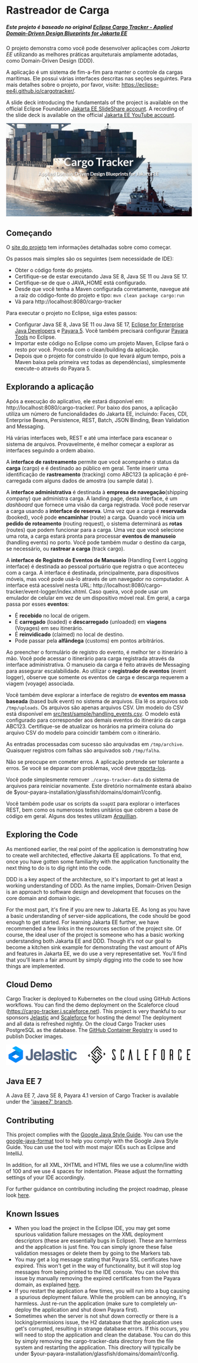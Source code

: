 # Rastreador de Carga

##### Este projeto é baseado no original [Eclipse Cargo Tracker - Applied Domain-Driven Design Blueprints for Jakarta EE](https://github.com/eclipse-ee4j/cargotracker)

O projeto demonstra como você pode desenvolver aplicações com *Jakarta EE* utilizando as melhores práticas arquiteturais amplamente adotadas, como Domain-Driven Design (DDD). 

A aplicação é um sistema de fim-a-fim para manter o controle da cargas marítimas. 
Ele possui várias interfaces descritas nas seções seguintes.
Para mais detalhes sobre o projeto, por favor, visite: https://eclipse-ee4j.github.io/cargotracker/.

A slide deck introducing the fundamentals of the project is available on the official Eclipse 
Foundation [Jakarta EE SlideShare account](https://www.slideshare.net/Jakarta_EE/applied-domaindriven-design-blueprints-for-jakarta-ee). A recording of the slide deck is available on the official [Jakarta EE YouTube account](https://www.youtube.com/watch?v=pKmmZd-3mhA).

![Cargo Tracker cover](cargo_tracker_cover.png)
 
 ## Começando

O [site do projeto](https://eclipse-ee4j.github.io/cargotracker/) tem informações detalhadas sobre como começar.

Os passos mais simples são os seguintes (sem necessidade de IDE):

* Obter o código fonte do projeto.
* Certifique-se de estar executando Java SE 8, Java SE 11 ou Java SE 17.
* Certifique-se de que o JAVA_HOME está configurado.
* Desde que você tenha a Maven configurada corretamente, navegue até a raiz do código-fonte do projeto e 
  tipo: `mvn clean package cargo:run`
* Vá para http://localhost:8080/cargo-tracker

Para executar o projeto no Eclipse, siga estes passos:

* Configurar Java SE 8, Java SE 11 ou Java SE 17, [Eclipse for Enterprise Java Developers](https://www.eclipse.org/downloads/packages/) e [Payara 5](https://www.payara.fish/downloads/). Você também precisará configurar [Payara Tools](https://marketplace.eclipse.org/content/payara-tools) no Eclipse.
* Importar este código no Eclipse como um projeto Maven, 
  Eclipse fará o resto por você. Proceda com o clean/building da aplicação.
* Depois que o projeto for construído (o que levará algum tempo, pois a Maven baixa pela primeira vez todas as dependências), simplesmente execute-o através do Payara 5.

## Explorando a aplicação

Após a execução do aplicativo, ele estará disponível em: 
http://localhost:8080/cargo-tracker/. Por baixo dos panos, a aplicação utiliza um 
número de funcionalidades do Jakarta EE, incluindo: Faces, CDI, Enterprise Beans, Persistence, REST, Batch, JSON Binding, Bean Validation and Messaging.

Há várias interfaces web, REST e até uma interface para escanear o sistema de arquivos. 
Provavelmente, é melhor começar a explorar as interfaces seguindo a ordem abaixo.

A **interface de rastreamento** permite que você acompanhe o status da **carga** (cargo) e é
destinado ao público em geral. Tente inserir uma identificação de **rastreamento** (tracking) como ABC123 (a 
aplicação é pré-carregada com alguns dados de amostra (ou sample data) ).

A **interface administrativa** é destinada à **empresa de navegação**(shipping company) que administra
carga. A landing page, desta interface, é um _dashboard_ que fornece uma 
visão da carga registrada. Você pode reservar a carga usando a **interface de reserva**.
Uma vez que a carga é **reservada** (booked), você pode **encaminhar** (route) a carga. Quando você inicia um **pedido de roteamento** (routing request),
o sistema determinará as **rotas** (routes) que podem funcionar para a carga. Uma vez que você selecione
uma rota, a carga estará pronta para processar **eventos de manuseio** (handling events) no porto. Você pode
também mudar o destino da carga, se necessário, ou **rastrear a carga** (track cargo).



A **interface de Registro de Eventos de Manuseio** (Handling Event Logging interface) é destinada ao pessoal portuário que registra o que 
aconteceu com a carga. A interface é destinada, principalmente, para dispositivos móveis, mas
você pode usá-lo através de um navegador no computador. A interface está acessível nesta URL: http://localhost:8080/cargo-tracker/event-logger/index.xhtml. 
Caso queira, você pode usar um emulador de celular em vez de um dispositivo móvel real. 
Em geral, a carga passa por esses **eventos**:

* É **recebido** no local de origem.
* É **carregado** (loaded) e **descarregado** (unloaded) em **viagens** (Voyages) em seu itinerário.
* É **reinvidicado** (claimed) no local de destino.
* Pode passar pela **alfândega** (customs) em pontos arbitrários.

Ao preencher o formulário de registro do evento, é melhor ter o itinerário à mão. 
Você pode acessar o itinerário para carga registrada através da interface administrativa. 
O manuseio da carga é feito através de Messaging para assegurar escalabilidade. 
Ao utilizar o **registrador de eventos** (event logger), observe que somente os eventos de carga e descarga requerem a viagem (voyage) associada.

Você também deve explorar a interface de registro de **eventos em massa baseada** (based bulk event) no sistema de arquivos. 
Ela lê os arquivos sob `/tmp/uploads`. Os arquivos são apenas arquivos CSV. 
Um modelo do CSV está disponível em [src/test/sample/handling_events.csv](src/test/sample/handling_events.csv). 
O modelo está configurado para corresponder aos demais eventos do itinerário da carga ABC123. 
Certifique-se de atualizar os horários na primeira coluna do arquivo CSV do modelo para coincidir também com o itinerário.

As entradas processadas com sucesso são arquivadas em `/tmp/archive`. Quaisquer registros com falhas são arquivados sob `/tmp/falha`.

Não se preocupe em cometer erros. A aplicação pretende ser tolerante a erros. 
Se você se deparar com problemas, você deve [reporta-los](https://github.com/eclipse-ee4j/cargotracker/issues).

Você pode simplesmente remover `./cargo-tracker-data` do sistema de arquivos para reiniciar novamente. 
Este diretório normalmente estará abaixo de $your-payara-installation/glassfish/domains/domain1/config.

Você também pode usar os scripts da `soapUI` para explorar o interfaces REST, bem como os numerosos testes unitários que cobrem a base de código 
em geral. Alguns dos testes utilizam [Arquillian](http://arquillian.org/).


## Exploring the Code

As mentioned earlier, the real point of the application is demonstrating how to 
create well architected, effective Jakarta EE applications. To that end, once you 
have gotten some familiarity with the application functionality the next thing 
to do is to dig right into the code.

DDD is a key aspect of the architecture, so it's important to get at least a 
working understanding of DDD. As the name implies, Domain-Driven Design is an 
approach to software design and development that focuses on the core domain and 
domain logic.

For the most part, it's fine if you are new to Jakarta EE. As long as you have a
basic understanding of server-side applications, the code should be good enough to get started. For learning Jakarta EE further,
we have recommended a few links in the resources section of the project site. Of 
course, the ideal user of the project is someone who has a basic working 
understanding both Jakarta EE and DDD. Though it's not our goal to become a kitchen 
sink example for demonstrating the vast amount of APIs and features in Jakarta EE,
we do use a very representative set. You'll find that you'll learn a fair amount
by simply digging into the code to see how things are implemented.

## Cloud Demo
Cargo Tracker is deployed to Kubernetes on the cloud using GitHub Actions workflows. You can find the demo deployment on the Scaleforce cloud (https://cargo-tracker.j.scaleforce.net). This project is very thankful to our sponsors [Jelastic](https://jelastic.com) and [Scaleforce](https://www.scaleforce.net) for hosting the demo! The deployment and all data is refreshed nightly. On the cloud Cargo Tracker uses PostgreSQL as the database. The [GitHub Container Registry](https://ghcr.io/eclipse-ee4j/cargo-tracker) is used to publish Docker images.

![Cargo Tracker sponsors](sponsors.png)

## Java EE 7
A Java EE 7, Java SE 8, Payara 4.1 version of Cargo Tracker is available under the ['javaee7' branch](https://github.com/eclipse-ee4j/cargotracker/tree/javaee7).

## Contributing
This project complies with the [Google Java Style Guide](https://google.github.io/styleguide/javaguide.html). You can use the [google-java-format](https://github.com/google/google-java-format) tool to help you comply with the Google Java Style Guide. You can use the tool with most major IDEs such as Eclipse and IntelliJ.

In addition, for all XML, XHTML and HTML files we use a column/line width of 100 and we use 4 spaces for indentation. Please adjust the formatting settings of your IDE accordingly.

For further guidance on contributing including the project roadmap, please look [here](CONTRIBUTING.md).

## Known Issues
* When you load the project in the Eclipse IDE, you may get some spurious validation failure messages on the XML deployment descriptors (these are essentially bugs in Eclipse). These are harmless and the application is just fine. You can simply ignore these false validation messages or delete them by going to the Markers tab.
* You may get a log message stating that Payara SSL certificates have expired. This won't get in the way of functionality, but it will
  stop log messages from being printed to the IDE console. You can solve this issue by manually removing the expired certificates from the Payara domain, as 
  explained [here](https://github.com/payara/Payara/issues/3038).
* If you restart the application a few times, you will run into a bug causing a spurious deployment failure. While the problem can be annoying, it's harmless.
  Just re-run the application (make sure to completely un-deploy the application and shut down Payara first).
* Sometimes when the server is not shut down correctly or there is a locking/permissions issue, the H2 database that 
  the application uses get's corrupted, resulting in strange database errors. If 
  this occurs, you will need to stop the application and clean the database. You 
  can do this by simply removing the cargo-tracker-data directory from the file 
  system and restarting the application. This directory will typically be under $your-payara-installation/glassfish/domains/domain1/config.
